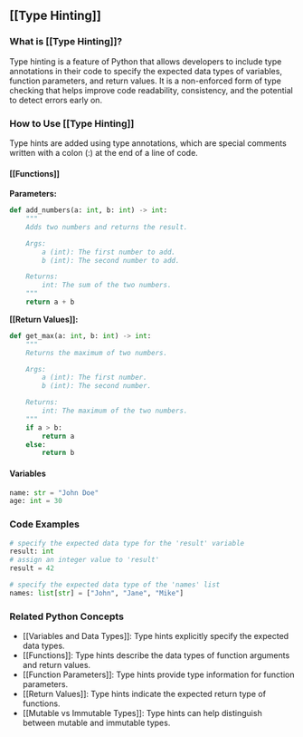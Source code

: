## [[Type Hinting]]

### What is [[Type Hinting]]?
Type hinting is a feature of Python that allows developers to include type annotations in their code to specify the expected data types of variables, function parameters, and return values. It is a non-enforced form of type checking that helps improve code readability, consistency, and the potential to detect errors early on.

### How to Use [[Type Hinting]]
Type hints are added using type annotations, which are special comments written with a colon (:) at the end of a line of code.

#### [[Functions]]
**Parameters:**
```python
def add_numbers(a: int, b: int) -> int:
    """
    Adds two numbers and returns the result.

    Args:
        a (int): The first number to add.
        b (int): The second number to add.

    Returns:
        int: The sum of the two numbers.
    """
    return a + b
```

**[[Return Values]]:**
```python
def get_max(a: int, b: int) -> int:
    """
    Returns the maximum of two numbers.

    Args:
        a (int): The first number.
        b (int): The second number.

    Returns:
        int: The maximum of the two numbers.
    """
    if a > b:
        return a
    else:
        return b
```

#### Variables
```python
name: str = "John Doe"
age: int = 30
```

### Code Examples
```python
# specify the expected data type for the 'result' variable
result: int
# assign an integer value to 'result'
result = 42
```

```python
# specify the expected data type of the 'names' list
names: list[str] = ["John", "Jane", "Mike"]
```

### Related Python Concepts

- [[Variables and Data Types]]: Type hints explicitly specify the expected data types.
- [[Functions]]: Type hints describe the data types of function arguments and return values.
- [[Function Parameters]]: Type hints provide type information for function parameters.
- [[Return Values]]: Type hints indicate the expected return type of functions.
- [[Mutable vs Immutable Types]]: Type hints can help distinguish between mutable and immutable types.